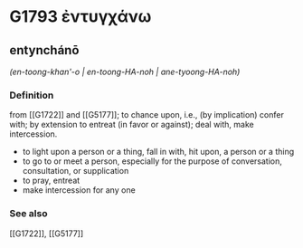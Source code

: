 # G1793 ἐντυγχάνω

## entynchánō

_(en-toong-khan'-o | en-toong-HA-noh | ane-tyoong-HA-noh)_

### Definition

from [[G1722]] and [[G5177]]; to chance upon, i.e., (by implication) confer with; by extension to entreat (in favor or against); deal with, make intercession.

- to light upon a person or a thing, fall in with, hit upon, a person or a thing
- to go to or meet a person, especially for the purpose of conversation, consultation, or supplication
- to pray, entreat
- make intercession for any one

### See also

[[G1722]], [[G5177]]

